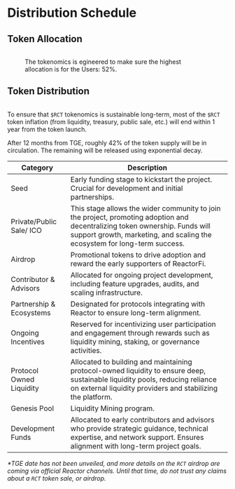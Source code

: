 # Distribution Schedule

## Token Allocation <a href="#airdrop" id="airdrop"></a>



<figure><img src="../.gitbook/assets/Allocation.png" alt=""><figcaption><p>The tokenomics is egineered to make sure the highest allocation is for the Users: 52%.</p></figcaption></figure>

## Token Distribution

<figure><img src="../.gitbook/assets/Distribution.png" alt=""><figcaption></figcaption></figure>



To ensure that `$RCT` tokenomics is sustainable long-term, most of the `$RCT` token inflation (from liquidity, treasury, public sale, etc.) will end within 1 year from the token launch.

After 12 months from TGE, roughly 42% of the token supply will be in circulation. The remaining will be released using exponential decay.





<table data-full-width="false"><thead><tr><th>Category</th><th>Description</th></tr></thead><tbody><tr><td>Seed</td><td>Early funding stage to kickstart the project. Crucial for development and initial partnerships.</td></tr><tr><td>Private/Public Sale/ ICO</td><td>This stage allows the wider community to join the project, promoting adoption and decentralizing token ownership. Funds will support growth, marketing, and scaling the ecosystem for long-term success.</td></tr><tr><td>Airdrop</td><td>Promotional tokens to drive adoption and reward the early supporters of ReactorFi.</td></tr><tr><td>Contributor &#x26; Advisors</td><td>Allocated for ongoing project development, including feature upgrades, audits, and scaling infrastructure. </td></tr><tr><td>Partnership &#x26; Ecosystems</td><td>Designated for protocols integrating with Reactor to ensure long-term alignment.</td></tr><tr><td>Ongoing Incentives</td><td>Reserved for incentivizing user participation and engagement through rewards such as liquidity mining, staking, or governance activities.</td></tr><tr><td>Protocol Owned Liquidity</td><td>Allocated to building and maintaining protocol-owned liquidity to ensure deep, sustainable liquidity pools, reducing reliance on external liquidity providers and stabilizing the platform.</td></tr><tr><td>Genesis Pool</td><td>Liquidity Mining program.</td></tr><tr><td>Development Funds</td><td>Allocated to early contributors and advisors who provide strategic guidance, technical expertise, and network support. Ensures alignment with long-term project goals.</td></tr></tbody></table>



_\*TGE date has not been unveiled, and more details on the `RCT` airdrop are coming via official Reactor channels. Until that time, do not trust any claims about a `RCT` token sale, or airdrop._
